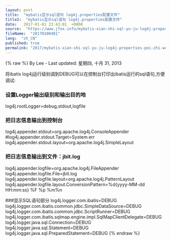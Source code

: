 ```yaml
---
layout: post
title:  "mybatis显示sql语句 log4j.properties配置文件"
title2:  "mybatis显示sql语句 log4j.properties配置文件"
date:   2017-01-01 23:43:01  +0800
source:  "https://www.jfox.info/mybatis-xian-shi-sql-yu-ju-log4j-properties-pei-zhi-wen-jian.html"
fileName:  "20170100481"
lang:  "zh_CN"
published: true
permalink: "2017/mybatis-xian-shi-sql-yu-ju-log4j-properties-pei-zhi-wen-jian.html"
---
```

{% raw %}
By Lee - Last updated: 星期四, 十月 31, 2013

将ibatis log4j运行级别调到DEBUG可以在控制台打印出ibatis运行的sql语句,方便调试:

### 设置Logger输出级别和输出目的地 ###
log4j.rootLogger=debug,stdout,logfile

### 把日志信息输出到控制台 ###
log4j.appender.stdout=org.apache.log4j.ConsoleAppender
#log4j.appender.stdout.Target=System.err
log4j.appender.stdout.layout=org.apache.log4j.SimpleLayout

### 把日志信息输出到文件：jbit.log ###
log4j.appender.logfile=org.apache.log4j.FileAppender
log4j.appender.logfile.File=jbit.log
log4j.appender.logfile.layout=org.apache.log4j.PatternLayout
log4j.appender.logfile.layout.ConversionPattern=%d{yyyy-MM-dd HH:mm:ss} %F %p %m%n

###显示SQL语句部分
log4j.logger.com.ibatis=DEBUG
log4j.logger.com.ibatis.common.jdbc.SimpleDataSource=DEBUG
log4j.logger.com.ibatis.common.jdbc.ScriptRunner=DEBUG
log4j.logger.com.ibatis.sqlmap.engine.impl.SqlMapClientDelegate=DEBUG
log4j.logger.java.sql.Connection=DEBUG
log4j.logger.java.sql.Statement=DEBUG
log4j.logger.java.sql.PreparedStatement=DEBUG
{% endraw %}